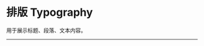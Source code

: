 # 排版 Typography

用于展示标题、段落、文本内容。

---

<script setup>
import TypograpgyBasicUse from "./component/typography-basic-use.md"
import TypograpgyTitle from "./component/typography-title.md"
import TypograpgyText from "./component/typography-text.md"
import TypograpgyParagraph from "./component/typography-paragraph.md"
import TypograpgyAction from "./component/typography-action.md"
import TypograpgyApi from "./component/typography-api.md"

</script>

<typograpgy-basic-use />
<typograpgy-title />
<typograpgy-text />
<typograpgy-paragraph />
<typograpgy-action />
<typograpgy-api />
